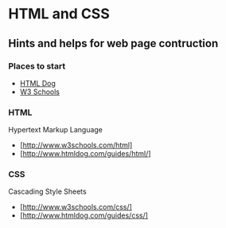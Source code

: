 # HTML and CSS
## Hints and helps for web page contruction

### Places to start 
* [HTML Dog](http://www.htmldog.com/guides/html/)
* [W3 Schools](http://www.w3schools.com/)

### HTML
Hypertext Markup Language 
* [http://www.w3schools.com/html]
* [http://www.htmldog.com/guides/html/]

### CSS

Cascading Style Sheets

* [http://www.w3schools.com/css/]
* [http://www.htmldog.com/guides/css/]
